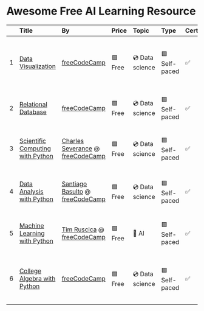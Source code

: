 # Awesome Free AI Learning Resource




|    | Title                                                                                                               | By                                                                                                                                  | Price   | Topic           | Type          | Cert   | Language   | Level       | Label                                                            | Licence   |
|---:|:--------------------------------------------------------------------------------------------------------------------|:------------------------------------------------------------------------------------------------------------------------------------|:--------|:----------------|:--------------|:-------|:-----------|:------------|:-----------------------------------------------------------------|:----------|
|  1 | <a href="https://www.freecodecamp.org/learn/data-visualization/">Data Visualization</a>                             | <a href="https://freecodecamp.org">freeCodeCamp</a>                                                                                 | 🟩 Free | 💿 Data science | 🟩 Self-paced | ✅     | 🇺🇸 English | 🟩 Beginner | 💿 Data science 📈 Data visualization 🫙 Javascript 👨‍🏫 Projects |           |
|  2 | <a href="https://www.freecodecamp.org/learn/relational-database/">Relational Database</a>                           | <a href="https://freecodecamp.org">freeCodeCamp</a>                                                                                 | 🟩 Free | 💿 Data science | 🟩 Self-paced | ✅     | 🇺🇸 English | 🟩 Beginner | 💿 Data science 📊 SQL 👨‍🏫 Projects                             |           |
|  3 | <a href="https://www.freecodecamp.org/learn/scientific-computing-with-python/">Scientific Computing with Python</a> | <a href="https://www.linkedin.com/in/charlesseverance/">Charles Severance</a> @ <a href="https://freecodecamp.org">freeCodeCamp</a> | 🟩 Free | 💿 Data science | 🟩 Self-paced | ✅     | 🇺🇸 English | 🟩 Beginner | 💿 Data science 🐍 Python 👨‍🏫 Projects 🎥 Video                 |           |
|  4 | <a href="https://www.freecodecamp.org/learn/data-analysis-with-python/">Data Analysis with Python</a>               | <a href="https://www.linkedin.com/in/santiagobasulto">Santiago Basulto</a> @ <a href="https://freecodecamp.org">freeCodeCamp</a>    | 🟩 Free | 💿 Data science | 🟩 Self-paced | ✅     | 🇺🇸 English | 🟩 Beginner | 💿 Data science 🐍 Python 👨‍🏫 Projects 🎥 Video                 |           |
|  5 | <a href="https://www.freecodecamp.org/learn/machine-learning-with-python/">Machine Learning with Python</a>         | <a href="https://www.linkedin.com/in/tim-ruscica/">Tim Ruscica</a> @ <a href="https://freecodecamp.org">freeCodeCamp</a>            | 🟩 Free | 🤖 AI           | 🟩 Self-paced | ✅     | 🇺🇸 English | 🟩 Beginner | 🧠 Machine learning 🐍 Python 👨‍🏫 Projects 🎥 Video             |           |
|  6 | <a href="https://www.freecodecamp.org/learn/college-algebra-with-python/">College Algebra with Python</a>           | <a href="https://freecodecamp.org">freeCodeCamp</a>                                                                                 | 🟩 Free | 💿 Data science | 🟩 Self-paced | ✅     | 🇺🇸 English | 🟩 Beginner | 💿 Data science 🐍 Python 🧮 Math 👨‍🏫 Projects 🎥 Video         |           |

